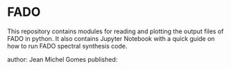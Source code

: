 # FADO
This repository contains modules for reading and plotting the output files of FADO in python. It also contains Jupyter Notebook with a quick guide on how to run FADO spectral synthesis code.

author: Jean Michel Gomes
published:
